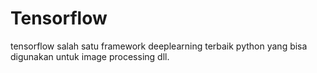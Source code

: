 # Tensorflow
tensorflow salah satu framework deeplearning terbaik python yang bisa digunakan untuk image processing dll.

